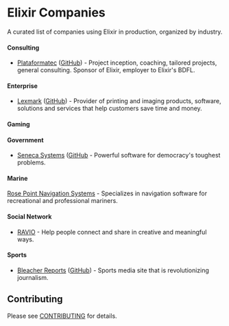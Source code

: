 # Elixir Companies

A curated list of companies using Elixir in production, organized by industry.

#### Consulting

+ [Plataformatec](http://plataformatec.com.br/) ([GitHub](https://github.com/plataformatec)) - Project inception, coaching, tailored projects, general consulting.  Sponsor of Elixir, employer to Elixir's BDFL.

#### Enterprise

+ [Lexmark](https://www.lexmark.com) ([GitHub](https://github.com/OpenAperture)) - Provider of printing and imaging products, software, solutions and services that help customers save time and money.

#### Gaming

#### Government

* [Seneca Systems](http://seneca.systems/) ([GitHub](https://github.com/SenecaSystems) - Powerful software for democracy's toughest problems.

#### Marine

[Rose Point Navigation Systems](http://www.rosepointnav.com/) - Specializes in navigation software for recreational and professional mariners.

#### Social Network

* [RAVIO](rav.io) - Help people connect and share in creative and meaningful ways.
#### Sports

* [Bleacher Reports](http://bleacherreport.com/) ([GitHub](https://github.com/br)) - Sports media site that is revolutionizing journalism.


## Contributing

Please see [CONTRIBUTING](CONTRIBUTING.md) for details.
